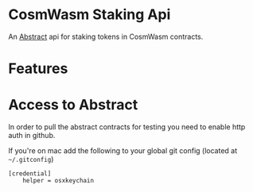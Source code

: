 # CosmWasm Staking Api
An [Abstract](https://abstract.money) api for staking tokens in CosmWasm contracts.

# Features


# Access to Abstract

In order to pull the abstract contracts for testing you need to enable http auth in github. 

If you're on mac add the following to your global git config (located at `~/.gitconfig`)

```none
[credential]
    helper = osxkeychain
```

